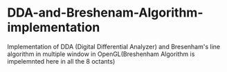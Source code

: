 # DDA-and-Breshenam-Algorithm-implementation
Implementation of DDA (Digital Differential Analyzer) and Bresenham's line algorithm in multiple window in OpenGL(Breshenham Algorithm is impelemnted here in all the 8 octants) 
